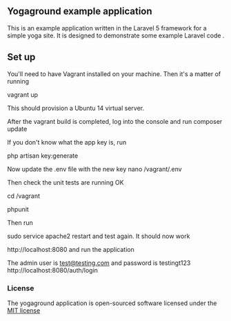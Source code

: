 ## Yogaground example application

This is an example application written in the Laravel 5 framework for a simple yoga site. It is designed to demonstrate some example Laravel code .

## Set up

You'll need to have Vagrant installed on your machine. Then it's a matter of running

vagrant up

This should provision a Ubuntu 14 virtual server.

After the vagrant build is completed, log into the console and run
 composer update


If you don't know what the app key is, run

php artisan key:generate

Now update the .env file with the new key
nano /vagrant/.env

Then check the unit tests are running OK

cd /vagrant

phpunit

Then run

sudo service apache2 restart and test again. It should now work

http://localhost:8080
and run the application

The admin user is test@testing.com and password is testingt123
http://localhost:8080/auth/login

### License

The yogaground application is open-sourced software licensed under the [MIT license](http://opensource.org/licenses/MIT)
